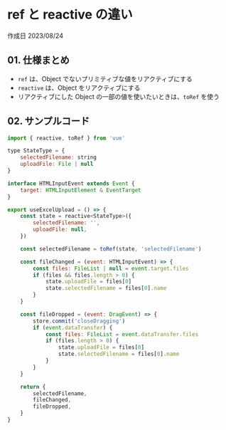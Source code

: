 # ref と reactive の違い

作成日 2023/08/24

## 01. 仕様まとめ

- `ref` は、Object でないプリミティブな値をリアクティブにする
- `reactive` は、Object をリアクティブにする
- リアクティブにした Object の一部の値を使いたいときは、`toRef` を使う

## 02. サンプルコード

```javascript
import { reactive, toRef } from 'vue'

type StateType = {
    selectedFilename: string
    uploadFile: File | null
}

interface HTMLInputEvent extends Event {
    target: HTMLInputElement & EventTarget
}

export useExcelUpload = () => {
    const state = reactive<StateType>({
        selectedFilename: '',
        uploadFile: null,
    })

    const selectedFilename = toRef(state, 'selectedFilename')

    const fileChanged = (event: HTMLInputEvent) => {
        const files: FileList | null = event.target.files
        if (files && files.length > 0) {
            state.uploadFile = files[0]
            state.selectedFilename = files[0].name
        }
    }

    const fileDropped = (event: DragEvent) => {
        store.commit('closeDragging')
        if (event.dataTransfer) {
            const files: FileList = event.dataTransfer.files
            if (files.length > 0) {
                state.uploadFile = files[0]
                state.selectedFilename = files[0].name
            }
        }
    }

    return {
        selectedFilename,
        fileChanged,
        fileDropped,
    }
}
```

